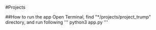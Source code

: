 #Projects

##How to run the app
Open Terminal, find "*/projects/project_trump" directory, and run following
'''
python3 app.py
''' 